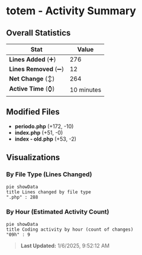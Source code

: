 # totem - Activity Summary 

## Overall Statistics

| Stat                   | Value                                                             |
| ---------------------- | ----------------------------------------------------------------- |
| **Lines Added** (➕)   | 276                                          |
| **Lines Removed** (➖) | 12                                        |
| **Net Change** (↕)    | 264                |
| **Active Time** (⌚)   | 10 minutes |


## Modified Files
- **periodo.php** (+172, -10)
- **index.php** (+51, -0)
- **index - old.php** (+53, -2)

## Visualizations

### By File Type (Lines Changed)

```mermaid
pie showData
title Lines changed by file type
".php" : 288
```

### By Hour (Estimated Activity Count)

```mermaid
pie showData
title Coding activity by hour (count of changes)
"09h" : 9
```


> **Last Updated:** 1/6/2025, 9:52:12 AM